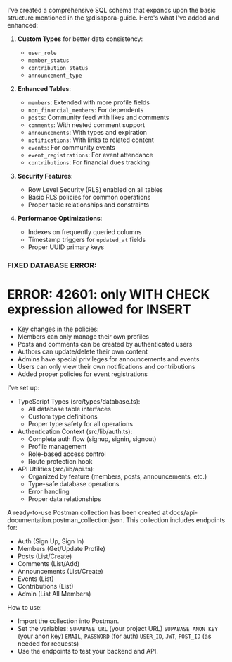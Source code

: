 I've created a comprehensive SQL schema that expands upon the basic structure mentioned in the @disapora-guide. Here's what I've added and enhanced:

1. **Custom Types** for better data consistency:
   - `user_role`
   - `member_status`
   - `contribution_status`
   - `announcement_type`

2. **Enhanced Tables**:
   - `members`: Extended with more profile fields
   - `non_financial_members`: For dependents
   - `posts`: Community feed with likes and comments
   - `comments`: With nested comment support
   - `announcements`: With types and expiration
   - `notifications`: With links to related content
   - `events`: For community events
   - `event_registrations`: For event attendance
   - `contributions`: For financial dues tracking

3. **Security Features**:
   - Row Level Security (RLS) enabled on all tables
   - Basic RLS policies for common operations
   - Proper table relationships and constraints

4. **Performance Optimizations**:
   - Indexes on frequently queried columns
   - Timestamp triggers for `updated_at` fields
   - Proper UUID primary keys



### FIXED DATABASE ERROR:
# ERROR:  42601: only WITH CHECK expression allowed for INSERT

- Key changes in the policies:
- Members can only manage their own profiles
- Posts and comments can be created by authenticated users
- Authors can update/delete their own content
- Admins have special privileges for announcements and events
- Users can only view their own notifications and contributions
- Added proper policies for event registrations

I've set up:
- TypeScript Types (src/types/database.ts):
  - All database table interfaces
  - Custom type definitions
  - Proper type safety for all operations
- Authentication Context (src/lib/auth.ts):
  - Complete auth flow (signup, signin, signout)
  - Profile management
  - Role-based access control
  - Route protection hook
- API Utilities (src/lib/api.ts):
  - Organized by feature (members, posts, announcements, etc.)
  - Type-safe database operations
  - Error handling
  - Proper data relationships


A ready-to-use Postman collection has been created at docs/api-documentation.postman_collection.json.
This collection includes endpoints for:
- Auth (Sign Up, Sign In)
- Members (Get/Update Profile)
- Posts (List/Create)
- Comments (List/Add)
- Announcements (List/Create)
- Events (List)
- Contributions (List)
- Admin (List All Members)

How to use:
- Import the collection into Postman.
- Set the variables:
`SUPABASE_URL` (your project URL)
`SUPABASE_ANON_KEY` (your anon key)
`EMAIL`, `PASSWORD` (for auth)
`USER_ID`, `JWT`, `POST_ID` (as needed for requests)
- Use the endpoints to test your backend and API.
